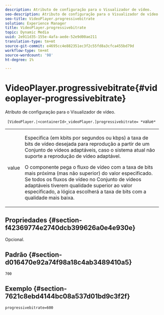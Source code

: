 ```yaml
---
description: Atributo de configuração para o Visualizador de vídeo.
seo-description: Atributo de configuração para o Visualizador de vídeo.
seo-title: VideoPlayer.progressivebitrate
solution: Experience Manager
title: VideoPlayer.progressivebitrate
topic: Dynamic Media
uuid: 2e911d35-155e-4afa-aede-52e9d00ae211
translation-type: tm+mt
source-git-commit: e4695cc4e882351ec3f2c55fd8a3cfca455bd79d
workflow-type: tm+mt
source-wordcount: '98'
ht-degree: 1%

---
```



# VideoPlayer.progressivebitrate{#videoplayer-progressivebitrate}

Atributo de configuração para o Visualizador de vídeo.

` [VideoPlayer.|<containerId>_videoPlayer.]progressivebitrate= *`value`*`

<table id="table_C616483932C2482CA9794DDD7313FD7C"> 
 <tbody> 
  <tr> 
   <td colname="col1"> <p> <span class="codeph"> value</span> </p> </td> 
   <td colname="col2"> <p> Especifica (em kbits por segundos ou kbps) a taxa de bits de vídeo desejada para reprodução a partir de um Conjunto de vídeos adaptáveis, caso o sistema atual não suporte a reprodução de vídeo adaptável. </p> <p>O componente pega o fluxo de vídeo com a taxa de bits mais próxima (mas não superior) do valor especificado. Se todos os fluxos de vídeo no Conjunto de vídeos adaptáveis tiverem qualidade superior ao valor especificado, a lógica escolherá a taxa de bits com a qualidade mais baixa. </p> </td> 
  </tr> 
 </tbody> 
</table>

## Propriedades {#section-f42369774e2740dcb399626a0e4e930e}

Opcional.

## Padrão {#section-d016470e92a74f98a18c4ab3489410a5}

`700`

## Exemplo {#section-7621c8ebd4144bc08a537d01bd9c3f2f}

```
progressivebitrate=600
```


